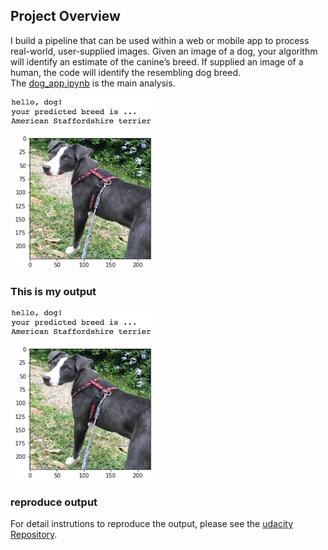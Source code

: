 [//]: # (Image References)

[image1]: ./images/sample_dog_output.png "Sample Output"
[image2]: ./images/hello_dog.png "hello_dog"



## Project Overview

I build a pipeline that can be used within a web or mobile app to process real-world, user-supplied images.  Given an image of a dog, your algorithm will identify an estimate of the canine’s breed.  If supplied an image of a human, the code will identify the resembling dog breed.  
The [dog_app.ipynb](https://github.com/AlexanderCYchu/Dog-Breed-Classifier/blob/master/dog_app.ipynb) is the main analysis.

![Sample Output][image1]

### This is my output
![Sample Output][image1]

### reproduce output
For detail instrutions to reproduce the output, please see the [udacity Repository](https://github.com/udacity/dog-project).
